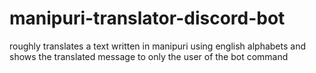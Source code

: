 # manipuri-translator-discord-bot
roughly translates a text written in manipuri using english alphabets and shows the translated message to only the user of the bot command
